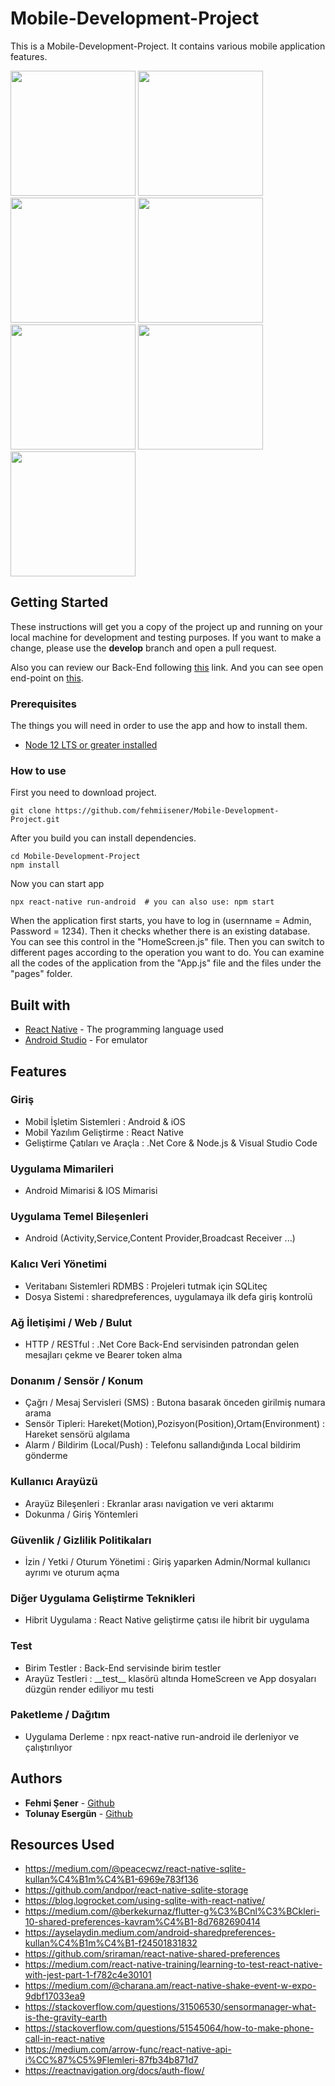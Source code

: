 # Mobile-Development-Project

This is a Mobile-Development-Project. It contains various mobile application features.

<img src="/screenshots/1.png" width="200"> <img src="/screenshots/2.png" width="200"> <img src="/screenshots/3.png" width="200"> <img src="/screenshots/4.png" width="200"> <img src="/screenshots/5.png" width="200"> <img src="/screenshots/6.png" width="200"> <img src="/screenshots/7.png" width="200"> 

## Getting Started

These instructions will get you a copy of the project up and running on your local machine for development and testing purposes. If you want to make a change, please use the **develop** branch and open a pull request.

Also you can review our Back-End following [this](https://github.com/tolunayesergun/ProjectTrackerAPI) link. And you can see open end-point on [this](https://mobilproje.tolunayesergun.com/swagger/index.html).

### Prerequisites

The things you will need in order to use the app and how to install them.

- [Node 12 LTS or greater installed](https://nodejs.org/en/download/)

### How to use
First you need to download project.
```
git clone https://github.com/fehmiisener/Mobile-Development-Project.git
```
After you build you can install dependencies.
```
cd Mobile-Development-Project
npm install
```
Now you can start app
```
npx react-native run-android  # you can also use: npm start
```
When the application first starts, you have to log in (usernname = Admin, Password = 1234). Then it checks whether there is an existing database. You can see this control in the "HomeScreen.js" file. Then you can switch to different pages according to the operation you want to do. You can examine all the codes of the application from the "App.js" file and the files under the "pages" folder.

## Built with

* [React Native](https://reactnative.dev/) - The programming language used
* [Android Studio](https://developer.android.com/studio) - For emulator

## Features

### Giriş 
* Mobil İşletim Sistemleri : Android & iOS
* Mobil Yazılım Geliştirme : React Native
* Geliştirme Çatıları ve Araçla : .Net Core & Node.js & Visual Studio Code
### Uygulama  Mimarileri 
* Android Mimarisi & IOS Mimarisi
### Uygulama Temel Bileşenleri
* Android (Activity,Service,Content Provider,Broadcast Receiver ...)
### Kalıcı Veri Yönetimi
* Veritabanı Sistemleri RDMBS : Projeleri tutmak için SQLiteç
* Dosya Sistemi : sharedpreferences, uygulamaya ilk defa giriş kontrolü
### Ağ İletişimi / Web / Bulut
* HTTP / RESTful : .Net Core Back-End servisinden patrondan gelen mesajları çekme ve Bearer token alma
### Donanım / Sensör / Konum
* Çağrı / Mesaj Servisleri (SMS) : Butona basarak önceden girilmiş numara arama
* Sensör Tipleri: Hareket(Motion),Pozisyon(Position),Ortam(Environment) : Hareket sensörü algılama
* Alarm / Bildirim (Local/Push) : Telefonu sallandığında Local bildirim gönderme
### Kullanıcı Arayüzü
* Arayüz Bileşenleri : Ekranlar arası navigation ve veri aktarımı
* Dokunma / Giriş Yöntemleri
### Güvenlik / Gizlilik Politikaları
* İzin / Yetki / Oturum Yönetimi : Giriş yaparken Admin/Normal kullanıcı ayrımı ve oturum açma
### Diğer Uygulama Geliştirme Teknikleri
* Hibrit Uygulama : React Native geliştirme çatısı ile hibrit bir uygulama
### Test
* Birim Testler : Back-End servisinde birim testler
* Arayüz Testleri : \_\_test\_\_ klasörü altında HomeScreen ve App dosyaları düzgün render ediliyor mu testi
### Paketleme / Dağıtım
* Uygulama Derleme : npx react-native run-android ile derleniyor ve çalıştırılıyor

## Authors

* **Fehmi Şener** - [Github](https://github.com/fehmiisener)
* **Tolunay Esergün** - [Github](https://github.com/tolunayesergun)

## Resources Used

* https://medium.com/@peacecwz/react-native-sqlite-kullan%C4%B1m%C4%B1-6969e783f136
* https://github.com/andpor/react-native-sqlite-storage
* https://blog.logrocket.com/using-sqlite-with-react-native/
* https://medium.com/@berkekurnaz/flutter-g%C3%BCnl%C3%BCkleri-10-shared-preferences-kavram%C4%B1-8d7682690414
* https://ayselaydin.medium.com/android-sharedpreferences-kullan%C4%B1m%C4%B1-f24501831832
* https://github.com/sriraman/react-native-shared-preferences
* https://medium.com/react-native-training/learning-to-test-react-native-with-jest-part-1-f782c4e30101
* https://medium.com/@charana.am/react-native-shake-event-w-expo-9dbf17033ea9
* https://stackoverflow.com/questions/31506530/sensormanager-what-is-the-gravity-earth
* https://stackoverflow.com/questions/51545064/how-to-make-phone-call-in-react-native
* https://medium.com/arrow-func/react-native-api-i%CC%87%C5%9Flemleri-87fb34b871d7
* https://reactnavigation.org/docs/auth-flow/

